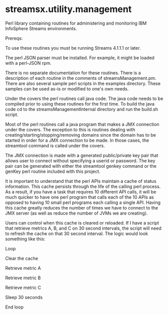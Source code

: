# streamsx.utility.management

Perl library containing routines for administering and monitoring IBM InfoSphere Streams environments.

Prereqs:

To use these routines you must be running Streams 4.1.1.1 or later.

The perl JSON parser must be installed.  For example, it might be loaded with a perl-JSON rpm.

There is no separate documentation for these routines.  There is a description of each routine in the comments of streamsManagement.pm.  There are also several sample perl scripts in the examples directory.  These samples can be used as-is or modified to one's own needs.

Under the covers the perl routines call java code.  The java code needs to be compiled prior to using these routines for the first time.  To build the java code cd to the streamsManagementInternal directory and run the build.sh script.

Most of the perl routines call a java program that makes a JMX connection under the covers.  The exception to this is routines dealing with creating/starting/stopping/removing domains since the domain has to be started in order for a JMX connection to be made.  In those cases, the streamtool command is called under the covers.

The JMX connection is made with a generated public/private key pair that allows user to connect without specifying a userid or password.  The key pair can be generated with either the streamtool genkey command or the genKey perl routine included with this project.

It is important to understand that the perl APIs maintain a cache of status information.  This cache persists through the life of the calling perl process.  As a result, if you have a task that requires 10 different API calls, it will be much quicker to have one perl program that calls each of the 10 APIs as opposed to having 10 small perl programs each calling a single API.  Having this cache greatly reduces the number of times we have to connect to the JMX server (as well as reduce the number of JVMs we are creating).

Users can control when this cache is cleared or reloaded.  If I have a script that retrieve metrics A, B, and C on 30 second intervals, the script will need to refresh the cache on that 30 second interval.  The logic would look something like this:

Loop

  Clear the cache
  
  Retrieve metric A
  
  Retrieve metric B
  
  Retrieve metric C
  
  Sleep 30 seconds
  
End loop
